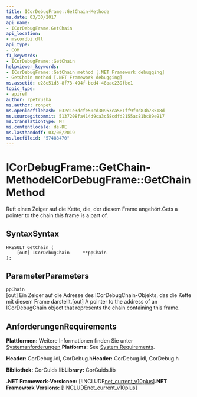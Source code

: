 ```yaml
---
title: ICorDebugFrame::GetChain-Methode
ms.date: 03/30/2017
api_name:
- ICorDebugFrame.GetChain
api_location:
- mscordbi.dll
api_type:
- COM
f1_keywords:
- ICorDebugFrame::GetChain
helpviewer_keywords:
- ICorDebugFrame::GetChain method [.NET Framework debugging]
- GetChain method [.NET Framework debugging]
ms.assetid: e28e51d3-8f73-494f-bcd4-48bac239fbe1
topic_type:
- apiref
author: rpetrusha
ms.author: ronpet
ms.openlocfilehash: 032c1e3dcfe50cd30953ca581ff9f0d83b78518d
ms.sourcegitcommit: 5137208fa414d9ca3c58cdfd2155ac81bc89e917
ms.translationtype: MT
ms.contentlocale: de-DE
ms.lasthandoff: 03/06/2019
ms.locfileid: "57488470"
---
```

# <a name="icordebugframegetchain-method"></a><span data-ttu-id="c4b9a-102">ICorDebugFrame::GetChain-Methode</span><span class="sxs-lookup"><span data-stu-id="c4b9a-102">ICorDebugFrame::GetChain Method</span></span>
<span data-ttu-id="c4b9a-103">Ruft einen Zeiger auf die Kette, die, der diesem Frame angehört.</span><span class="sxs-lookup"><span data-stu-id="c4b9a-103">Gets a pointer to the chain this frame is a part of.</span></span>  
  
## <a name="syntax"></a><span data-ttu-id="c4b9a-104">Syntax</span><span class="sxs-lookup"><span data-stu-id="c4b9a-104">Syntax</span></span>  
  
```  
HRESULT GetChain (  
    [out] ICorDebugChain     **ppChain  
);  
```  
  
## <a name="parameters"></a><span data-ttu-id="c4b9a-105">Parameter</span><span class="sxs-lookup"><span data-stu-id="c4b9a-105">Parameters</span></span>  
 `ppChain`  
 <span data-ttu-id="c4b9a-106">[out] Ein Zeiger auf die Adresse des ICorDebugChain-Objekts, das die Kette mit diesem Frame darstellt.</span><span class="sxs-lookup"><span data-stu-id="c4b9a-106">[out] A pointer to the address of an ICorDebugChain object that represents the chain containing this frame.</span></span>  
  
## <a name="requirements"></a><span data-ttu-id="c4b9a-107">Anforderungen</span><span class="sxs-lookup"><span data-stu-id="c4b9a-107">Requirements</span></span>  
 <span data-ttu-id="c4b9a-108">**Plattformen:** Weitere Informationen finden Sie unter [Systemanforderungen](../../../../docs/framework/get-started/system-requirements.md).</span><span class="sxs-lookup"><span data-stu-id="c4b9a-108">**Platforms:** See [System Requirements](../../../../docs/framework/get-started/system-requirements.md).</span></span>  
  
 <span data-ttu-id="c4b9a-109">**Header:** CorDebug.idl, CorDebug.h</span><span class="sxs-lookup"><span data-stu-id="c4b9a-109">**Header:** CorDebug.idl, CorDebug.h</span></span>  
  
 <span data-ttu-id="c4b9a-110">**Bibliothek:** CorGuids.lib</span><span class="sxs-lookup"><span data-stu-id="c4b9a-110">**Library:** CorGuids.lib</span></span>  
  
 <span data-ttu-id="c4b9a-111">**.NET Framework-Versionen:** [!INCLUDE[net_current_v10plus](../../../../includes/net-current-v10plus-md.md)]</span><span class="sxs-lookup"><span data-stu-id="c4b9a-111">**.NET Framework Versions:** [!INCLUDE[net_current_v10plus](../../../../includes/net-current-v10plus-md.md)]</span></span>
